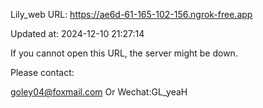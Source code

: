 Lily_web URL: https://ae6d-61-165-102-156.ngrok-free.app

Updated at: 2024-12-10 21:27:14

If you cannot open this URL, the server might be down.

Please contact: 

goley04@foxmail.com Or Wechat:GL_yeaH